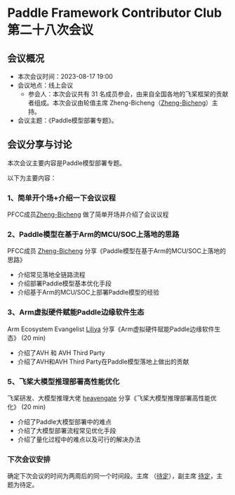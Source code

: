 # Paddle Framework Contributor Club 第二十八次会议

## 会议概况

- 本次会议时间：2023-08-17 19:00
- 会议地点：线上会议
  - 参会人：本次会议共有 31 名成员参会，由来自全国各地的飞桨框架的贡献者组成。本次会议由轮值主席 Zheng-Bicheng（[Zheng-Bicheng](https://github.com/Zheng-Bicheng)）主持。
- 会议主题：《Paddle模型部署专题》。

## 会议分享与讨论

本次会议主要内容是Paddle模型部署专题。

以下为主要内容：


### 1、简单开个场+介绍一下会议议程

PFCC成员[Zheng-Bicheng](https://github.com/Zheng-Bicheng) 做了简单开场并介绍了会议议程

### 2、Paddle模型在基于Arm的MCU/SOC上落地的思路

PFCC成员 [Zheng-Bicheng](https://github.com/Zheng-Bicheng) 分享《Paddle模型在基于Arm的MCU/SOC上落地的思路》

- 介绍常见落地全链路流程
- 介绍部署Paddle模型基本优化手段
- 介绍基于Arm的MCU/SOC上部署Paddle模型的经验

### 3、Arm虚拟硬件赋能Paddle边缘软件生态

Arm Ecosystem Evangelist [Liliya](https://github.com/Liliyaw) 分享《Arm虚拟硬件赋能Paddle边缘软件生态》 (20 min)

- 介绍了AVH 和 AVH Third Party
- 介绍了AVH和AVH Third Party在Paddle模型落地上做出的贡献

### 5、飞桨大模型推理部署高性能优化

飞桨研发、大模型推理大佬 [heavengate](https://github.com/heavengate) 分享《飞桨大模型推理部署高性能优化》 (20 min)

- 介绍了Paddle大模型部署中的难点
- 介绍了大模型部署流程常见优化手段
- 介绍了量化过程中的难点以及可行的解决办法

### 下次会议安排

确定下次会议的时间为两周后的同一个时间段。主席 （[待定]()），副主席 [待定]()，主题为待定。